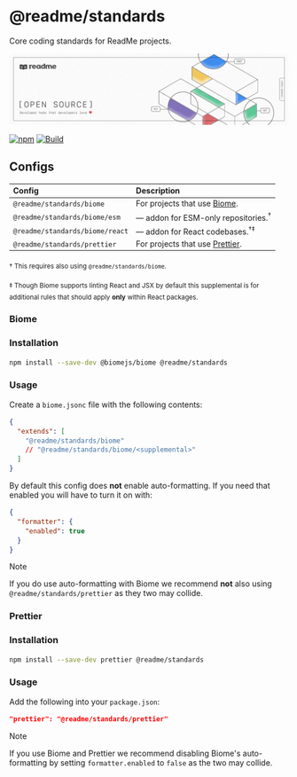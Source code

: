 # @readme/standards

Core coding standards for ReadMe projects.

[![](https://raw.githubusercontent.com/readmeio/.github/main/oss-header.png)](https://readme.io)

[![npm](https://img.shields.io/npm/v/@readme/standards)](https://npm.im/@readme/standards) [![Build](https://github.com/readmeio/standards/workflows/CI/badge.svg)](https://github.com/readmeio/standards)

## Configs

<!-- prettier-ignore -->
| Config | Description |
| :-- | :--- |
| `@readme/standards/biome` | For projects that use [Biome](https://biomejs.dev/). |
| `@readme/standards/biome/esm` | &mdash; addon for ESM-only repositories.<sup>†</sup>  |
| `@readme/standards/biome/react` | &mdash; addon for React codebases.<sup>†‡</sup>  |
| `@readme/standards/prettier` | For projects that use [Prettier](https://prettier.io/). |

<sub>† This requires also using `@readme/standards/biome`.</sub>

<sub>‡ Though Biome supports linting React and JSX by default this supplemental is for additional rules that should apply **only** within React packages.</sub>

### Biome

### Installation

```sh
npm install --save-dev @biomejs/biome @readme/standards
```

### Usage

Create a `biome.jsonc` file with the following contents:

```json
{
  "extends": [
    "@readme/standards/biome"
    // "@readme/standards/biome/<supplemental>"
  ]
}
```

By default this config does **not** enable auto-formatting. If you need that enabled you will have to turn it on with:

```json
{
  "formatter": {
    "enabled": true
  }
}
```

> [!NOTE]
> If you do use auto-formatting with Biome we recommend **not** also using `@readme/standards/prettier` as they two may collide.

### Prettier

### Installation

```sh
npm install --save-dev prettier @readme/standards
```

### Usage

Add the following into your `package.json`:

```json
"prettier": "@readme/standards/prettier"
```

> [!NOTE]
> If you use Biome and Prettier we recommend disabling Biome's auto-formatting by setting `formatter.enabled` to `false` as the two may collide.
